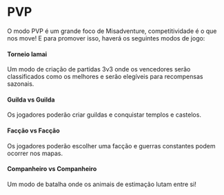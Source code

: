 # PVP

O modo PVP é um grande foco de Misadventure, competitividade é o que nos move! E para promover isso, haverá os seguintes modos de jogo:

#### Torneio Iamai

Um modo de criação de partidas 3v3 onde os vencedores serão classificados como os melhores e serão elegíveis para recompensas sazonais.

#### Guilda vs Guilda

Os jogadores poderão criar guildas e conquistar templos e castelos.

#### Facção vs Facção

Os jogadores poderão escolher uma facção e guerras constantes podem ocorrer nos mapas.

#### Companheiro vs Companheiro

Um modo de batalha onde os animais de estimação lutam entre si!
